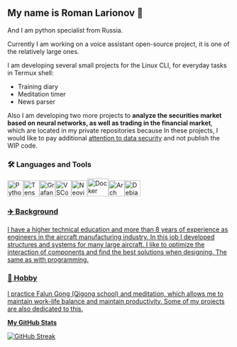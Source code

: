 ## My name is Roman Larionov 👋

And I am python specialist from Russia.

Currently I am working on a voice assistant open-source project, it is one of the relatively large ones.

I am developing several small projects for the Linux CLI, for everyday tasks in Termux shell:
* Training diary
* Meditation timer
* News parser

Also I am developing two more projects to <b>analyze the securities market based on neural networks, as well as trading in the financial market</b>, which are located in my private repositories because In these projects, I would like to pay additional <u>attention to data security</u> and not publish the WIP code.         

### :hammer_and_wrench: Languages and Tools 
<p align="left">
<a href="https://www.python.org/" target="_blank" rel="noreferrer"><img src="https://raw.githubusercontent.com/danielcranney/readme-generator/main/public/icons/skills/python-colored.svg" width="36" height="36" alt="Python" /><img src="https://cdn.jsdelivr.net/gh/devicons/devicon@latest/icons/tensorflow/tensorflow-original.svg" width="36" height="36"alt="TensorFlow"/><img src="https://cdn.jsdelivr.net/gh/devicons/devicon@latest/icons/grafana/grafana-original.svg" width="36" height="36" alt="Grafana" /><img src="https://cdn.jsdelivr.net/gh/devicons/devicon@latest/icons/vscode/vscode-original.svg" width="36" height="36"alt="VSCode"/><img src="https://cdn.jsdelivr.net/gh/devicons/devicon@latest/icons/neovim/neovim-original.svg" width="36" height="36" alt="Neovim"/><img src="https://cdn.jsdelivr.net/gh/devicons/devicon@latest/icons/docker/docker-plain.svg" width="48" height="40" alt="Docker"/><img src="https://cdn.jsdelivr.net/gh/devicons/devicon@latest/icons/archlinux/archlinux-original.svg" width="36" height="36" alt="Arch Linux"/><img src="https://cdn.jsdelivr.net/gh/devicons/devicon@latest/icons/debian/debian-original.svg" width="36" height="36" alt="Debian"/>
<p>

### :airplane: Background
I have a higher technical education and more than 8 years of experience as engineers in the aircraft manufacturing industry. In this job I developed structures and systems for many large aircraft. I like to optimize the interaction of components and find the best solutions when designing. The same as with programming.

### :lotus_position: Hobby
I practice Falun Gong (Qigong school) and meditation, which allows me to maintain work-life balance and maintain productivity. Some of my projects are also dedicated to this.

<b>My GitHub Stats</b>

<a href="http://www.github.com/OrAnGeFoXL"></a>[![GitHub Streak](http://github-readme-streak-stats.herokuapp.com?user=OrAnGeFoXL&theme=onedark&hide_border=true&mode=weekly)](https://git.io/streak-stats)
